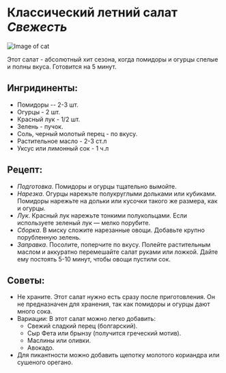 # Классический летний салат _Свежесть_
![Image of cat](https://i.pinimg.com/736x/26/82/59/268259feedca9a8cabd1ee22459cb90f.jpg)


Этот салат - абсолютный хит сезона, когда помидоры и огурцы спелые и полны вкуса. Готовится на 5 минут.
## Ингридиненты:
- Помидоры -- 2-3 шт.
- Огурцы - 2 шт.
- Красный лук - 1/2 шт.
- Зелень - пучок.
- Соль, черный молотый перец - по вкусу.
- Растительное масло - 2-3 ст.л
- Уксус или лимонный сок - 1 ч.л
## Рецепт:
- *Подготовка*. Помидоры и огурцы тщательно вымойте.
- *Нарезка*. Огурцы нарежьте полукруглыми дольками или кубиками. Помидоры нарежьте на дольки или кусочки такого же размера, как и огурцы.
- *Лук*. Красный лук нарежьте тонкими полукольцами. Если используете зеленый лук — мелко порубите.
- *Сборка*. В миску сложите нарезанные овощи. Добавьте крупно порубленную зелень. 
- *Заправка*. Посолите, поперчите по вкусу. Полейте растительным маслом и аккуратно перемешайте салат руками или ложкой. Дайте ему постоять 5-10 минут, чтобы овощи пустили сок.
## Советы:
- Не храните. Этот салат нужно есть сразу после приготовления. Он не предназначен для хранения, так как помидоры и огурцы дают много сока.
- Вариации: В этот салат можно легко добавить:
  - Свежий сладкий перец (болгарский).
  - Сыр Фета или брынзу (получится греческий мотив).
  - Маслины или оливки.
  - Авокадо.
- Для пикантности можно добавить щепотку молотого кориандра или сушеного орегано.

